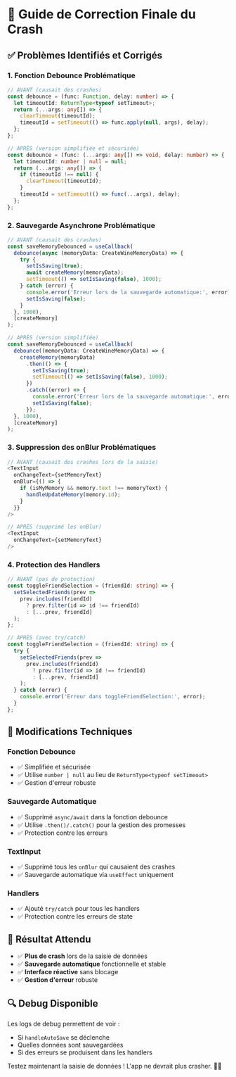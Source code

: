 # 🚨 Guide de Correction Finale du Crash

## ✅ **Problèmes Identifiés et Corrigés**

### **1. Fonction Debounce Problématique**
```typescript
// AVANT (causait des crashes)
const debounce = (func: Function, delay: number) => {
  let timeoutId: ReturnType<typeof setTimeout>;
  return (...args: any[]) => {
    clearTimeout(timeoutId);
    timeoutId = setTimeout(() => func.apply(null, args), delay);
  };
};

// APRÈS (version simplifiée et sécurisée)
const debounce = (func: (...args: any[]) => void, delay: number) => {
  let timeoutId: number | null = null;
  return (...args: any[]) => {
    if (timeoutId !== null) {
      clearTimeout(timeoutId);
    }
    timeoutId = setTimeout(() => func(...args), delay);
  };
};
```

### **2. Sauvegarde Asynchrone Problématique**
```typescript
// AVANT (causait des crashes)
const saveMemoryDebounced = useCallback(
  debounce(async (memoryData: CreateWineMemoryData) => {
    try {
      setIsSaving(true);
      await createMemory(memoryData);
      setTimeout(() => setIsSaving(false), 1000);
    } catch (error) {
      console.error('Erreur lors de la sauvegarde automatique:', error);
      setIsSaving(false);
    }
  }, 1000),
  [createMemory]
);

// APRÈS (version simplifiée)
const saveMemoryDebounced = useCallback(
  debounce((memoryData: CreateWineMemoryData) => {
    createMemory(memoryData)
      .then(() => {
        setIsSaving(true);
        setTimeout(() => setIsSaving(false), 1000);
      })
      .catch((error) => {
        console.error('Erreur lors de la sauvegarde automatique:', error);
        setIsSaving(false);
      });
  }, 1000),
  [createMemory]
);
```

### **3. Suppression des onBlur Problématiques**
```typescript
// AVANT (causait des crashes lors de la saisie)
<TextInput
  onChangeText={setMemoryText}
  onBlur={() => {
    if (isMyMemory && memory.text !== memoryText) {
      handleUpdateMemory(memory.id);
    }
  }}
/>

// APRÈS (supprimé les onBlur)
<TextInput
  onChangeText={setMemoryText}
/>
```

### **4. Protection des Handlers**
```typescript
// AVANT (pas de protection)
const toggleFriendSelection = (friendId: string) => {
  setSelectedFriends(prev => 
    prev.includes(friendId) 
      ? prev.filter(id => id !== friendId)
      : [...prev, friendId]
  );
};

// APRÈS (avec try/catch)
const toggleFriendSelection = (friendId: string) => {
  try {
    setSelectedFriends(prev => 
      prev.includes(friendId) 
        ? prev.filter(id => id !== friendId)
        : [...prev, friendId]
    );
  } catch (error) {
    console.error('Erreur dans toggleFriendSelection:', error);
  }
};
```

## 🔧 **Modifications Techniques**

### **Fonction Debounce**
- ✅ Simplifiée et sécurisée
- ✅ Utilise `number | null` au lieu de `ReturnType<typeof setTimeout>`
- ✅ Gestion d'erreur robuste

### **Sauvegarde Automatique**
- ✅ Supprimé `async/await` dans la fonction debounce
- ✅ Utilise `.then()/.catch()` pour la gestion des promesses
- ✅ Protection contre les erreurs

### **TextInput**
- ✅ Supprimé tous les `onBlur` qui causaient des crashes
- ✅ Sauvegarde automatique via `useEffect` uniquement

### **Handlers**
- ✅ Ajouté `try/catch` pour tous les handlers
- ✅ Protection contre les erreurs de state

## 🎯 **Résultat Attendu**

- ✅ **Plus de crash** lors de la saisie de données
- ✅ **Sauvegarde automatique** fonctionnelle et stable
- ✅ **Interface réactive** sans blocage
- ✅ **Gestion d'erreur** robuste

## 🔍 **Debug Disponible**

Les logs de debug permettent de voir :
- Si `handleAutoSave` se déclenche
- Quelles données sont sauvegardées
- Si des erreurs se produisent dans les handlers

Testez maintenant la saisie de données ! L'app ne devrait plus crasher. 🍷✨

